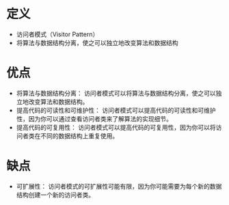 # 定义
+ 访问者模式（Visitor Pattern）
+ 将算法与数据结构分离，使之可以独立地改变算法和数据结构

# 优点
+ 将算法与数据结构分离： 访问者模式可以将算法与数据结构分离，使之可以独立地改变算法和数据结构。
+ 提高代码的可读性和可维护性： 访问者模式可以提高代码的可读性和可维护性，因为你可以通过查看访问者类来了解算法的实现细节。
+ 提高代码的可复用性： 访问者模式可以提高代码的可复用性，因为你可以将访问者类在不同的数据结构上重复使用。

# 缺点
+ 可扩展性： 访问者模式的可扩展性可能有限，因为你可能需要为每个新的数据结构创建一个新的访问者类。